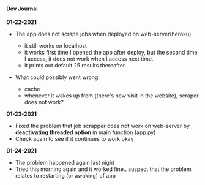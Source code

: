 <h4>Dev Journal</h4>

**01-22-2021**

- The app does not scrape jobs when deployed on web-server(heroku) 
    - it still works on localhost
    - it works first time I opened the app after deploy, but the second time I access, it does not work when I access next time.
    - it prints out default 25 results thereafter.. 

- What could possibly went wrong:
    - cache
    - whenever it wakes up from (there's new visit in the website), scraper does not work? 

**01-23-2021**

- Fixed the problem that job scrapper does not work on web-server by **deactivating threaded option** in main function (app.py) 
- Check again to see if it continues to work okay  

**01-24-2021**
- The problem happened again last night
- Tried this morning again and it worked fine.. suspect that the problem relates to restarting (or awaking) of app 
